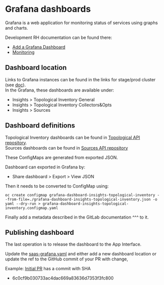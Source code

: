 # Grafana dashboards

Grafana is a web application for monitoring status of services using graphs and charts. 

Development RH documentation can be found there:
- [Add a Grafana Dashboard](https://gitlab.cee.redhat.com/service/app-interface#add-a-grafana-dashboard)
- [Monitoring](https://gitlab.cee.redhat.com/service/app-interface/-/blob/master/docs/app-sre/monitoring.md#VisualizationwithGrafana)

## Dashboard location

Links to Grafana instances can be found in the links for stage/prod cluster (see [doc](https://gitlab.cee.redhat.com/service/app-interface/-/tree/master/docs/cloud.redhat.com/dev-onboarding#accessing-stage-environment)).  
In the Grafana, these dashboards are available under:

- Insights > Topological Inventory General
- Insights > Topological Inventory Collectors&Opts
- Insights > Sources 

## Dashboard definitions

Topological Inventory dashboards can be found in [Topological API repository](https://github.com/RedHatInsights/topological_inventory-api/tree/master/grafana-dashboards).  
Sources dashboards can be found in [Sources API repository](https://github.com/RedHatInsights/sources-api/tree/master/grafana-dashboards)

These ConfigMaps are generated from exported JSON. 

Dashboard can exported in Grafana by:
- Share dashboard > Export > View JSON

Then it needs to be converted to ConfigMap using:
```
oc create configmap grafana-dashboard-insights-topological-inventory --from-file=./grafana-dashboard-insights-topological-inventory.json -o yaml --dry-run > grafana-dashboard-insights-topological-inventory.configmap.yaml
```

Finally add a metadata described in the GitLab documentation ^^^ to it.

## Publishing dashboard

The last operation is to release the dashboard to the App Interface. 

Update the [saas-grafana.yaml](https://gitlab.cee.redhat.com/service/app-interface#add-a-grafana-dashboard) and either add 
a new dashboard location or update the ref to the GitHub commit of your PR with change,

Example: [Initial PR](https://github.com/RedHatInsights/topological_inventory-api/pull/322) has a commit with SHA 
- 6c0cf9b030733ac4dac669a83636d7353f3fc800